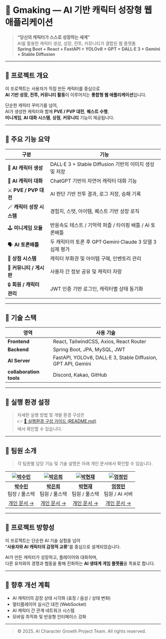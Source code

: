 # 🐾 Gmaking — AI 기반 캐릭터 성장형 웹 애플리케이션

> **“당신의 캐릭터가 스스로 성장하는 세계”**  
> AI를 활용한 캐릭터 생성, 성장, 전투, 커뮤니티가 결합된 웹 플랫폼  
> **Spring Boot + React + FastAPI + YOLOv8 + GPT + DALL·E 3 + Gemini + Stable Diffusion**

---

## 🎯 프로젝트 개요

이 프로젝트는 사용자가 직접 만든 캐릭터를 중심으로  
**AI 기반 성장, 전투, 커뮤니티 활동**이 이루어지는 **통합형 웹 애플리케이션**입니다.  

단순한 캐릭터 꾸미기를 넘어,  
AI가 생성한 캐릭터와 함께 **PVE / PVP 대전**, **퀘스트 수행**,  
**미니게임**, **AI 대화 시스템**, **상점**, **커뮤니티** 기능이 제공됩니다.

---

## 🧩 주요 기능 요약

| 구분 | 기능 |
|------|------|
| 🎨 **AI 캐릭터 생성** | DALL·E 3 + Stable Diffusion 기반의 이미지 생성 및 저장 |
| 🧠 **AI 캐릭터 대화** | ChatGPT 기반의 자연어 캐릭터 대화 기능 |
| ⚔️ **PVE / PVP 대전** | AI 판단 기반 전투 결과, 로그 저장, 승패 기록 |
| 🪄 **캐릭터 성장 시스템** | 경험치, 스탯, 아이템, 퀘스트 기반 성장 로직 |
| 🕹️ **미니게임 모듈** | 반응속도 테스트 / 기억력 퍼즐 / 타이핑 배틀 / AI 토론배틀 |
| 🗣️ **AI 토론배틀** | 두 캐릭터의 토론 후 GPT·Gemini·Claude 3 모델 3심제 평가 |
| 🛒 **상점 시스템** | 캐릭터 부화권 및 아이템 구매, 인벤토리 관리 |
| 💬 **커뮤니티 / 게시판** | 사용자 간 정보 공유 및 캐릭터 자랑 |
| 🔒 **회원 / 캐릭터 관리** | JWT 인증 기반 로그인, 캐릭터별 상태 동기화 |

---

## 🧱 기술 스택

| 영역 | 사용 기술 |
|------|------------|
| **Frontend** | React, TailwindCSS, Axios, React Router |
| **Backend** | Spring Boot, JPA, MySQL, JWT |
| **AI Server** | FastAPI, YOLOv8, DALL·E 3, Stable Diffusion, GPT API, Gemini |
| **collaboration tools** | Discord, Kakao, GitHub |

---

## 🚀 실행 환경 설정

> 자세한 실행 방법 및 개발 환경 구성은  
> 👉 [📄 실행환경 구성 가이드 (README.md)](./README/README.md)  
> 에서 확인할 수 있습니다.

---

## 👥 팀원 소개

> 각 팀원별 담당 기능 및 기술 설명은 아래 개인 문서에서 확인할 수 있습니다.

| [![박수민](https://github.com/psm0419.png?size=100)](https://github.com/psm0419) | [![박은희](https://github.com/dmsgml7476.png?size=100)](https://github.com/dmsgml7476) | [![박현재](https://github.com/pnow7.png?size=100)](https://github.com/pnow7) | [![엄정민](https://github.com/zcx1119son.png?size=100)](https://github.com/zcx1119son) |
|:--:|:--:|:--:|:--:|
| **[박수민](https://github.com/psm0419)**<br>팀장 / 풀스택 | **[박은희](https://github.com/dmsgml7476)**<br>팀원 / 풀스택 | **[박현재](https://github.com/pnow7)**<br>팀원 / 풀스택 | **[엄정민](https://github.com/zcx1119son)**<br>팀원 / AI 서버 |
| [개인 문서 →](./README/psm/README.md) | [개인 문서 →](./README/pej/README.md) | [개인 문서 →](./README/phj/README.md) | [개인 문서 →](./README/ejm/README.md) |

---

## 🌈 프로젝트 방향성

이 프로젝트는 단순한 AI 기술 실험을 넘어  
“**사용자와 AI 캐릭터의 감정적 교류**”를 중심으로 설계되었습니다.  

AI가 만든 캐릭터가 성장하고, 플레이어와 대화하며,  
다른 유저와의 경쟁과 협동을 통해 진화하는 **AI 생태계 게임 플랫폼**을 목표로 합니다.

---

## 🧭 향후 개선 계획

- AI 캐릭터의 감정 상태 시각화 (표정 / 음성 / 상태 변화)
- 멀티플레이어 실시간 대전 (WebSocket)
- AI 캐릭터 간 관계 네트워크 시스템
- 모바일 최적화 및 반응형 인터페이스 강화

---

> © 2025. AI Character Growth Project Team. All rights reserved.
